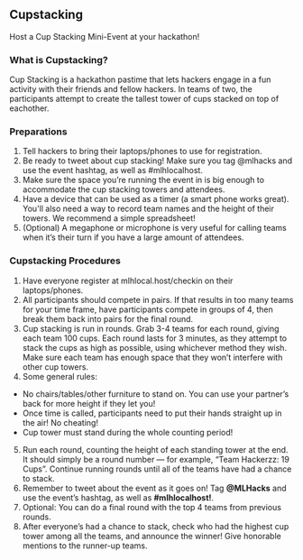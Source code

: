 ## Cupstacking

Host a Cup Stacking Mini-Event at your hackathon! 

### What is Cupstacking?

Cup Stacking is a hackathon pastime that lets hackers engage in a fun activity with their friends and fellow hackers. In teams of two, the participants attempt to create the tallest tower of cups stacked on top of eachother.

### Preparations

1. Tell hackers to bring their laptops/phones to use for registration.
2. Be ready to tweet about cup stacking! Make sure you tag @mlhacks and use the event hashtag, as well as #mlhlocalhost.
3. Make sure the space you’re running the event in is big enough to accommodate the cup stacking towers and attendees.
4. Have a device that can be used as a timer (a smart phone works great). You'll also need a way to record team names and the height of their towers. We recommend a simple spreadsheet!
5. (Optional) A megaphone or microphone is very useful for calling teams when it’s their turn if you have a large amount of attendees.

### Cupstacking Procedures

1. Have everyone register at mlhlocal.host/checkin on their laptops/phones.
2. All participants should compete in pairs. If that results in too many teams for your time frame, have participants compete in groups of 4, then break them back into pairs for the final round.
3. Cup stacking is run in rounds. Grab 3-4 teams for each round, giving each team 100 cups. Each round lasts for 3 minutes, as they attempt to stack the cups as high as possible, using whichever method they wish. Make sure each team has enough space that they won’t interfere with other cup towers.
4. Some general rules:
  - No chairs/tables/other furniture to stand on. You can use your partner’s back for more height if they let you!
  - Once time is called, participants need to put their hands straight up in the air! No cheating!
  - Cup tower must stand during the whole counting period!
5. Run each round, counting the height of each standing tower at the end. It should simply be a round number &mdash; for example, “Team Hackerzz: 19 Cups”. Continue running rounds until all of the teams have had a chance to stack.
6. Remember to tweet about the event as it goes on! Tag **@MLHacks** and use the event’s hashtag, as well as **#mlhlocalhost!**.
7. Optional: You can do a final round with the top 4 teams from previous rounds.
8. After everyone’s had a chance to stack, check who had the highest cup tower among all the teams, and announce the winner! Give honorable mentions to the runner-up teams.
